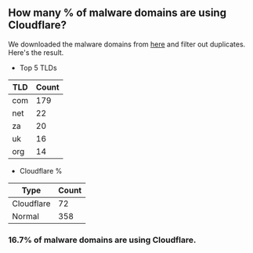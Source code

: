 ## How many % of malware domains are using Cloudflare?


We downloaded the malware domains from [here](https://urlhaus.abuse.ch) and filter out duplicates.
Here's the result.


[//]: # (start replacement)


- Top 5 TLDs

| TLD | Count |
| --- | --- |
| com | 179 |
| net | 22 |
| za | 20 |
| uk | 16 |
| org | 14 |


- Cloudflare %

| Type | Count |
| --- | --- |
| Cloudflare | 72 |
| Normal | 358 |


### 16.7% of malware domains are using Cloudflare.